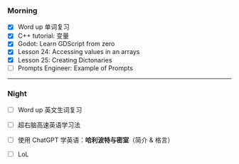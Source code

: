 ### Morning

- [x] Word up 单词复习
- [x] C++ tutorial: 变量
- [x] Godot: Learn GDScript from zero 
- [x] Lesson 24: Accessing values in an arrays
- [x] Lesson 25: Creating Dictonaries
- [ ] Prompts Engineer: Example of Prompts
---
### Night

- [ ] Word up 英文生词复习
- [ ] 超右脑高速英语学习法
- [ ] 使用 ChatGPT 学英语：**哈利波特与密室**（简介 & 格言）
- [ ] LoL

